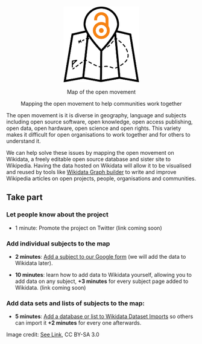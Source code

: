 <p align="center">
  <img height="200" src="/logo.png">
</p>

<p align="center">
Map of the open movement
</p>
<p align="center">
Mapping the open movement to help communities work together
</p>

The open movement is it is diverse in geography, language and subjects including open source software, open knowledge, open access publishing, open data, open hardware, open science and open rights. This variety makes it difficult for open organisations to work together and for others to understand it. 

We can help solve these issues by mapping the open movement on Wikidata, a freely editable open source database and sister site to Wikipedia. Having the data hosted on Wikidata will allow it to be visualised and reused by tools like [Wikidata Graph  builder](https://angryloki.github.io/wikidata-graph-builder/) to write and improve Wikipedia articles on open projects, people, organisations and communities. 

## Take part 

### Let people know about the project 
- 1 minute: Promote the project on Twitter (link coming soon)

### Add individual subjects to the map 
- **2 minutes**: [Add a subject to our Google form](https://goo.gl/forms/2otr42KLxQH9tZJg1) (we will add the data to Wikidata later).

- **10 minutes**: learn how to add data to Wikidata yourself, allowing you to add data on any subject, **+3 minutes** for every subject page added to Wikidata. (link coming soon)

### Add data sets and lists of subjects to the map:</h4>
- **5 minutes**: [Add a database or list to Wikidata Dataset Imports](https://www.wikidata.org/wiki/Wikidata:Dataset_Imports) so others can import it **+2 minutes** for every one afterwards.





Image credit: [See Link](https://thenounproject.com/term/map/658110/), CC BY-SA 3.0
